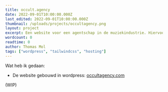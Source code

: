 ```yaml
---
title: occult.agency
date: 2022-09-01T10:00:00.000Z
last_edited: 2022-09-01T10:00:00.000Z
thumbnail: /uploads/projects/occultagency.png
layout: project
excerpt: Een website voor een agentschap in de muziekindustrie. Hiervoor heb ik een Wordpress website gebouwd.
wordcount: 0
readtime: 0
author: Thomas Mol
tags: ["wordpress", "tailwindcss", "hosting"]
---
```


Wat heb ik gedaan:
 - De website gebouwd in wordpress: [occultagency.com](https://occultagency.com)

(WIP)